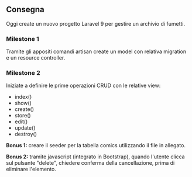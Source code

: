 ## Consegna

Oggi create un nuovo progetto Laravel 9 per gestire un archivio di fumetti.

### Milestone 1

Tramite gli appositi comandi artisan create un model con relativa migration e un resource controller.

### Milestone 2

Iniziate a definire le prime operazioni CRUD con le relative view:

-   index()
-   show()
-   create()
-   store()
-   edit()
-   update()
-   destroy()

**Bonus 1:**
creare il seeder per la tabella comics utilizzando il file in allegato.

**Bonus 2:**
tramite javascript (integrato in Bootstrap), quando l'utente clicca sul pulsante "delete", chiedere conferma della cancellazione, prima di eliminare l'elemento.
